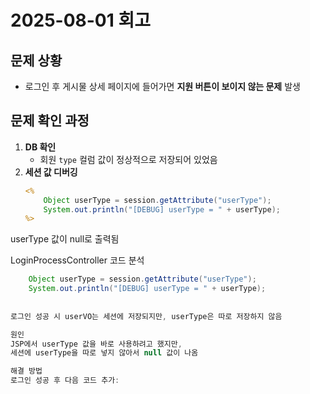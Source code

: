 # 2025-08-01 회고

## 문제 상황
- 로그인 후 게시물 상세 페이지에 들어가면 **지원 버튼이 보이지 않는 문제** 발생

## 문제 확인 과정
1. **DB 확인**  
   - 회원 `type` 컬럼 값이 정상적으로 저장되어 있었음
2. **세션 값 디버깅**
   ```jsp
   <%
       Object userType = session.getAttribute("userType");
       System.out.println("[DEBUG] userType = " + userType);
   %>
userType 값이 null로 출력됨

 LoginProcessController 코드 분석
   ```java
       Object userType = session.getAttribute("userType");
       System.out.println("[DEBUG] userType = " + userType);
       
       
로그인 성공 시 userVO는 세션에 저장되지만, userType은 따로 저장하지 않음

원인
JSP에서 userType 값을 바로 사용하려고 했지만,
세션에 userType을 따로 넣지 않아서 null 값이 나옴

해결 방법
로그인 성공 후 다음 코드 추가:

